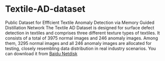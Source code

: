 # Textile-AD-dataset
Public Dataset for Efffcient Textile Anomaly Detection via Memory Guided Distillation Network
The Textile AD Dataset is designed for surface defect detection in textiles and comprises three different texture types of textiles. It consists of a total of 3975 normal images and 246 anomaly images. Among them, 3295 normal images and all 246 anomaly images are allocated for testing, closely resembling data distribution in real industry scenarios. You can download it from [Baidu Netdisk](https://pan.baidu.com/s/1YJDJMEEicXfHo8hPYi1z_Q?pwd=vecy )
